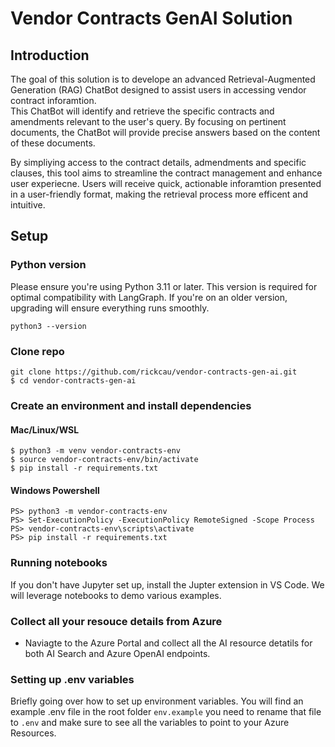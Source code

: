 # Vendor Contracts GenAI Solution

## Introduction

The goal of this solution is to develope an advanced Retrieval-Augmented Generation (RAG) ChatBot designed to assist users in accessing vendor contract inforamtion.  
This ChatBot will identify and retrieve the specific contracts and amendments relevant to the user's query.  By focusing on pertinent documents, the ChatBot will provide precise answers based on the content of these documents.

By simpliying access to the contract details, admendments and specific clauses, this tool aims to streamline the contract management and enhance user experiecne.  Users will receive quick, actionable inforamtion presented in a user-friendly format, making the retrieval process more efficent and intuitive.

## Setup

### Python version

Please ensure you're using Python 3.11 or later. 
This version is required for optimal compatibility with LangGraph. If you're on an older version, 
upgrading will ensure everything runs smoothly.

```
python3 --version
```

### Clone repo
```
git clone https://github.com/rickcau/vendor-contracts-gen-ai.git
$ cd vendor-contracts-gen-ai
```

### Create an environment and install dependencies
#### Mac/Linux/WSL
```
$ python3 -m venv vendor-contracts-env
$ source vendor-contracts-env/bin/activate
$ pip install -r requirements.txt
```
#### Windows Powershell
```
PS> python3 -m vendor-contracts-env
PS> Set-ExecutionPolicy -ExecutionPolicy RemoteSigned -Scope Process
PS> vendor-contracts-env\scripts\activate
PS> pip install -r requirements.txt
```

### Running notebooks
If you don't have Jupyter set up, install the Jupter extension in VS Code.  We will leverage notebooks to demo various examples.

### Collect all your resouce details from Azure
* Naviagte to the Azure Portal and collect all the AI resource detatils for both AI Search and Azure OpenAI endpoints.

### Setting up .env variables
Briefly going over how to set up environment variables. You will find an example .env file in the root folder `env.example` you need to rename that file
to `.env` and make sure to see all the variables to point to your Azure Resources.


